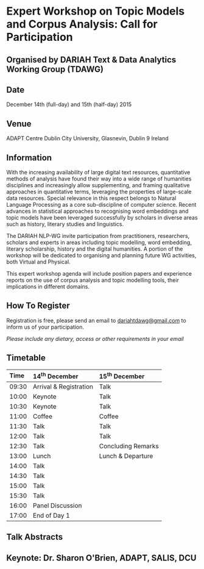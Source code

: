 # Expert Workshop on Topic Models and Corpus Analysis: Call for Participation
## Organised by DARIAH Text &amp; Data Analytics Working Group (TDAWG)

## Date

December 14th (full-day) and 15th (half-day) 2015

## Venue

ADAPT Centre Dublin City University, Glasnevin, Dublin 9 Ireland

## Information

With the increasing availability of large digital text resources, quantitative methods of analysis have found their way into a wide range of humanities disciplines and increasingly allow supplementing, and framing qualitative approaches in quantitative terms, leveraging the properties of large-scale data resources. Special relevance in this respect belongs to Natural Language Processing as a core sub-discipline of computer science. Recent advances in statistical approaches to recognising word embeddings and topic models have been leveraged successfully by scholars in diverse areas such as history, literary studies and linguistics.

The DARIAH NLP-WG invite participation from practitioners, researchers, scholars and experts in areas including topic modelling, word embedding, literary scholarship, history and the digital humanities. A portion of the workshop will be dedicated to organising and planning future WG activities, both Virtual and Physical.

This expert workshop agenda will include position papers and experience reports on the use of corpus analysis and topic modelling tools, their implications in different domains.

## How To Register

Registration is free, please send an email to [dariahtdawg@gmail.com](mailto:dariahtdawg@gmail.com?Subject=Expert+%20+Workshop+%20+Dublin+%20+Participation) to inform us
of your participation.

*Please include any dietary, access or other requirements
in your email*

## Timetable

| Time  | 14<sup>th</sup> December   | 15<sup>th</sup> December |
|:------|:---------------------------|:-------------------------|
| 09:30 | Arrival &amp; Registration | Talk                     |
| 10:00 | Keynote                    | Talk                     |
| 10:30 | Keynote                    | Talk                     |
| 11:00 | Coffee                     | Coffee                   |
| 11:30 | Talk                       | Talk                     |
| 12:00 | Talk                       | Talk                     |
| 12:30 | Talk                       | Concluding Remarks       |
| 13:00 | Lunch                      | Lunch &amp; Departure    |
| 14:00 | Talk                       |                          |
| 14:30 | Talk                       |                          |
| 15:00 | Talk                       |                          |
| 15:30 | Talk                       |                          |
| 16:00 | Panel Discussion           |                          |
| 17:00 | End of Day 1               |                          |

## Talk Abstracts



## Keynote: Dr. Sharon O&apos;Brien, ADAPT, SALIS, DCU
